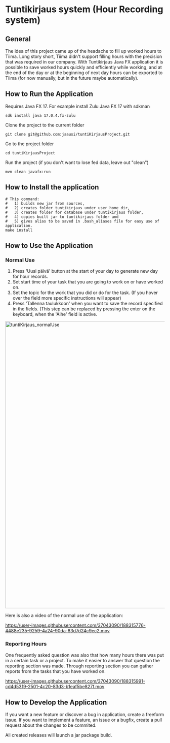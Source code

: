 # Tuntikirjaus system (Hour Recording system)

## General

The idea of this project came up of the headache to fill up worked hours to Tiima. Long story short, Tiima didn't support filling hours with the precision that was required in our company. With Tuntikirjaus Java FX application it is possible to save worked hours quickly and efficiently while working, and at the end of the day or at the beginning of next day hours can be exported to Tiima (for now manually, but in the future maybe automatically).

## How to Run the Application

Requires Java FX 17. For example install Zulu Java FX 17 with sdkman
```
sdk install java 17.0.4.fx-zulu
```

Clone the project to the current folder
```
git clone git@github.com:jaausi/tuntiKirjausProject.git
```

Go to the project folder
```
cd tuntiKirjausProject 
```

Run the project (if you don't want to lose fed data, leave out "clean")
```
mvn clean javafx:run  
```

## How to Install the application

```
# This command:
#   1) builds new jar from sources, 
#   2) creates folder tuntikirjaus under user home dir, 
#   3) creates folder for database under tuntikirjaus folder, 
#   4) copies built jar to tuntikirjaus folder and 
#   5) gives alias to be saved in .bash_aliases file for easy use of application.
make install
```

## How to Use the Application

### Normal Use

1. Press 'Uusi päivä' button at the start of your day to generate new day for hour records.
2. Set start time of your task that you are going to work on or have worked on.
3. Set the topic for the work that you did or do for the task. (If you hover over the field more specific instructions will appear)
4. Press 'Tallenna taulukkoon' when you want to save the record specified in the fields. (This step can be replaced by pressing the enter on the keyboard, when the 'Aihe' field is active.

<img width="904" alt="tuntiKirjaus_normalUse" src="https://user-images.githubusercontent.com/37043090/188315478-06a0e701-f454-48ab-a259-859a15a814c2.png">

Here is also a video of the normal use of the application:



https://user-images.githubusercontent.com/37043090/188315776-4488e235-9259-4a24-90da-83d7d24c9ec2.mov



### Reporting Hours

One frequently asked question was also that how many hours there was put in a certain task or a project. To make it easier to answer that question the reporting section was made. Through reporting section you can gather reports from the tasks that you have worked on.



https://user-images.githubusercontent.com/37043090/188315991-cd4d5319-2501-4c20-83d3-b1eaf5be827f.mov




## How to Develop the Application

If you want a new feature or discover a bug in application, create a freeform issue. If you want to implement a feature, an issue or a bugfix, create a pull request about the changes to be commited.

All created releases will launch a jar package build.
